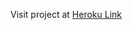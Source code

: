 Visit project at <a href='erikzornprogrammingchallenge.herokuapp.com' target='blank'>Heroku Link</a>

